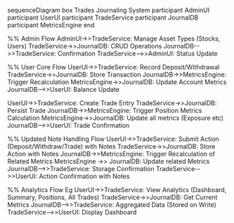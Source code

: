 sequenceDiagram
box Trades Journaling System
participant AdminUI
participant UserUI
participant TradeService
participant JournalDB
participant MetricsEngine
end

%% Admin Flow
AdminUI->>TradeService: Manage Asset Types (Stocks, Users)
TradeService->>JournalDB: CRUD Operations
JournalDB-->>TradeService: Confirmation
TradeService-->>AdminUI: Status Update

%% User Core Flow
UserUI->>TradeService: Record Deposit/Withdrawal
TradeService->>JournalDB: Store Transaction
JournalDB->>MetricsEngine: Trigger Recalculation
MetricsEngine->>JournalDB: Update Account Metrics
JournalDB-->>UserUI: Balance Update

UserUI->>TradeService: Create Trade Entry
TradeService->>JournalDB: Persist Trade
JournalDB->>MetricsEngine: Trigger Position Metrics Calculation
MetricsEngine->>JournalDB: Update all metrics (Exposure etc)
JournalDB-->>UserUI: Trade Confirmation

%% Updated Note Handling Flow
UserUI->>TradeService: Submit Action (Deposit/Withdraw/Trade) with Notes
TradeService->>JournalDB: Store Action with Notes
JournalDB->>MetricsEngine: Trigger Recalculation of Related Metrics
MetricsEngine ->> JournalDB: Update related Metrics
JournalDB-->>TradeService: Storage Confirmation
TradeService-->>UserUI: Action Confirmation with Notes

%% Analytics Flow Eg
UserUI->>TradeService: View Analytics (Dashboard, Summary, Positions, All Trades)
TradeService->>JournalDB: Get Current Metrics
JournalDB-->>TradeService: Aggregated Data (Stored on Write)
TradeService-->>UserUI: Display Dashboard